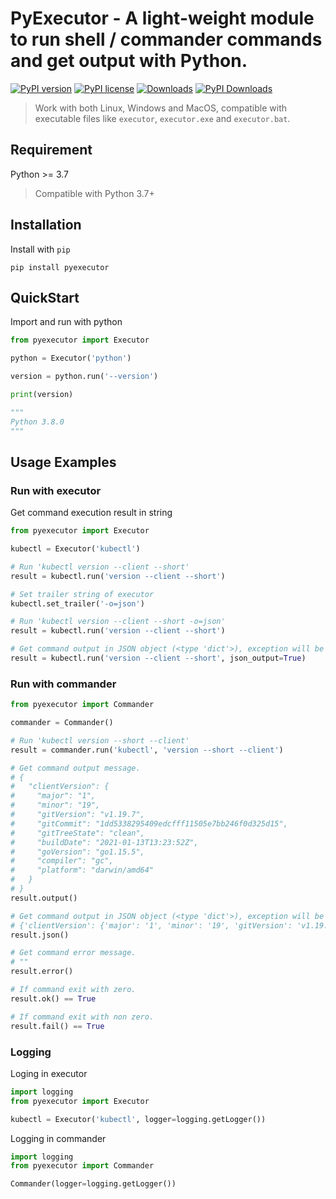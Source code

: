 # PyExecutor - A light-weight module to run shell / commander commands and get output with Python.

[![PyPI version](https://badge.fury.io/py/pyexecutor.svg)](https://badge.fury.io/py/pyexecutor)
[![PyPI license](https://img.shields.io/pypi/l/pyexecutor.svg)](https://pypi.python.org/pypi/pyexecutor/)
[![Downloads](https://pepy.tech/badge/pyexecutor)](https://pepy.tech/project/pyexecutor)
[![PyPI Downloads](https://img.shields.io/pypi/dm/pyexecutor)](https://badge.fury.io/py/pyexecutor)

> Work with both Linux, Windows and MacOS, compatible with executable files like `executor`, `executor.exe` and `executor.bat`.

## Requirement

Python >= 3.7

> Compatible with Python 3.7+

## Installation

Install with `pip`

`pip install pyexecutor`

## QuickStart

Import and run with python

```python
from pyexecutor import Executor

python = Executor('python')

version = python.run('--version')

print(version)

"""
Python 3.8.0
"""
```

## Usage Examples

### Run with executor

Get command execution result in string

```python
from pyexecutor import Executor

kubectl = Executor('kubectl')

# Run 'kubectl version --client --short'
result = kubectl.run('version --client --short')

# Set trailer string of executor
kubectl.set_trailer('-o=json')

# Run 'kubectl version --client --short -o=json'
result = kubectl.run('version --client --short')

# Get command output in JSON object (<type 'dict'>), exception will be raised if result string is not JSON serializable.
result = kubectl.run('version --client --short', json_output=True)
```

### Run with commander

```python
from pyexecutor import Commander

commander = Commander()

# Run 'kubectl version --short --client'
result = commander.run('kubectl', 'version --short --client')

# Get command output message.
# {
#   "clientVersion": {
#     "major": "1",
#     "minor": "19",
#     "gitVersion": "v1.19.7",
#     "gitCommit": "1dd5338295409edcfff11505e7bb246f0d325d15",
#     "gitTreeState": "clean",
#     "buildDate": "2021-01-13T13:23:52Z",
#     "goVersion": "go1.15.5",
#     "compiler": "gc",
#     "platform": "darwin/amd64"
#   }
# }
result.output()

# Get command output in JSON object (<type 'dict'>), exception will be raised if result string is not JSON serializable.
# {'clientVersion': {'major': '1', 'minor': '19', 'gitVersion': 'v1.19.7', 'gitCommit': '1dd5338295409edcfff11505e7bb246f0d325d15', 'gitTreeState': 'clean', 'buildDate': '2021-01-13T13:23:52Z', 'goVersion': 'go1.15.5', 'compiler': 'gc', 'platform': 'darwin/amd64'}}
result.json()

# Get command error message.
# ""
result.error()

# If command exit with zero.
result.ok() == True

# If command exit with non zero.
result.fail() == True
```

### Logging

Loging in executor

```python
import logging
from pyexecutor import Executor

kubectl = Executor('kubectl', logger=logging.getLogger())
```

Logging in commander

```python
import logging
from pyexecutor import Commander

Commander(logger=logging.getLogger())
```

